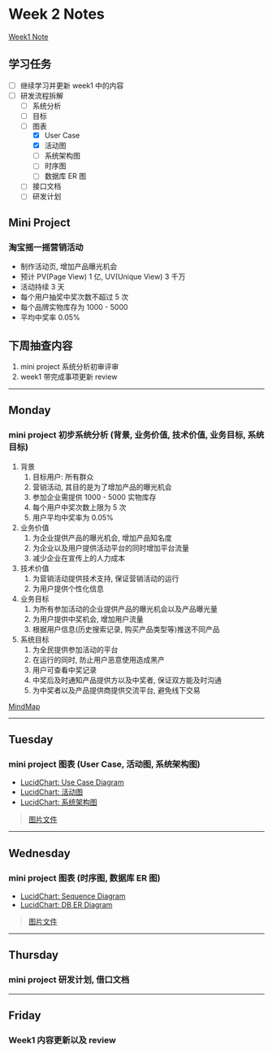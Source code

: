 # Week 2 Notes

[Week1 Note](../week1/note.md)

## 学习任务

- [ ] 继续学习并更新 week1 中的内容
- [ ] 研发流程拆解
  - [ ] 系统分析
  - [ ] 目标
  - [ ] 图表
    - [x] User Case
    - [x] 活动图
    - [ ] 系统架构图
    - [ ] 时序图
    - [ ] 数据库 ER 图
  - [ ] 接口文档
  - [ ] 研发计划

## Mini Project

### 淘宝摇一摇营销活动

- 制作活动页, 增加产品曝光机会
- 预计 PV(Page View) 1 亿, UV(Unique View) 3 千万
- 活动持续 3 天
- 每个用户抽奖中奖次数不超过 5 次
- 每个品牌实物库存为 1000 - 5000
- 平均中奖率 0.05%

## 下周抽查内容

1. mini project 系统分析初审评审
2. week1 带完成事项更新 review

---

## Monday

### mini project 初步系统分析 (背景, 业务价值, 技术价值, 业务目标, 系统目标)

1. 背景
   1. 目标用户: 所有群众
   2. 营销活动, 其目的是为了增加产品的曝光机会
   3. 参加企业需提供 1000 - 5000 实物库存
   4. 每个用户中奖次数上限为 5 次
   5. 用户平均中奖率为 0.05%
2. 业务价值
   1. 为企业提供产品的曝光机会, 增加产品知名度
   2. 为企业以及用户提供活动平台的同时增加平台流量
   3. 减少企业在宣传上的人力成本
3. 技术价值
   1. 为营销活动提供技术支持, 保证营销活动的运行
   2. 为用户提供个性化信息
4. 业务目标
   1. 为所有参加活动的企业提供产品的曝光机会以及产品曝光量
   2. 为用户提供中奖机会, 增加用户流量
   3. 根据用户信息(历史搜索记录, 购买产品类型等)推送不同产品
5. 系统目标
   1. 为全民提供参加活动的平台
   2. 在运行的同时, 防止用户恶意使用造成黑产
   3. 用户可查看中奖记录
   4. 中奖后及时通知产品提供方以及中奖者, 保证双方能及时沟通
   5. 为中奖者以及产品提供商提供交流平台, 避免线下交易

[MindMap](./Mini%20Project初步系统分析.xmind)

---

## Tuesday

### mini project 图表 (User Case, 活动图, 系统架构图)

- [LucidChart: Use Case Diagram](https://app.lucidchart.com/invitations/accept/c604f695-b77c-4800-83f2-36b933ba5608)
- [LucidChart: 活动图](https://app.lucidchart.com/invitations/accept/19c5beb2-d64c-4e83-8fa5-f43a14d5dbe5)
- [LucidChart: 系统架构图](https://app.lucidchart.com/invitations/accept/6cae25c2-ab1a-4a13-848b-893f2a3300d8)
> [图片文件](./img)

---

## Wednesday

### mini project 图表 (时序图, 数据库 ER 图)

- [LucidChart: Sequence Diagram](https://app.lucidchart.com/invitations/accept/62877ca3-4e00-44ba-8138-b22a010c4e0c)
- [LucidChart: DB ER Diagram](https://app.lucidchart.com/invitations/accept/5eacf70a-89fb-45c8-a525-ba091ba42dfe)
> [图片文件](./img)

---

## Thursday

### mini project 研发计划, 借口文档

---

## Friday

### Week1 内容更新以及 review
